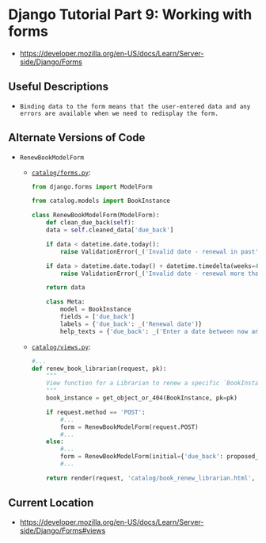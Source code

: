 # Django Tutorial Part 9: Working with forms

* <https://developer.mozilla.org/en-US/docs/Learn/Server-side/Django/Forms>

## Useful Descriptions

* `Binding data to the form means that the user-entered data and any errors are available when we need to redisplay the form.`

## Alternate Versions of Code

* `RenewBookModelForm`

  * [`catalog/forms.py`](./catalog/forms.py):

    ```python
    from django.forms import ModelForm

    from catalog.models import BookInstance

    class RenewBookModelForm(ModelForm):
        def clean_due_back(self):
        data = self.cleaned_data['due_back']

        if data < datetime.date.today():
            raise ValidationError(_('Invalid date - renewal in past'))

        if data > datetime.date.today() + datetime.timedelta(weeks=4):
            raise ValidationError(_('Invalid date - renewal more than 4 weeks ahead'))

        return data

        class Meta:
            model = BookInstance
            fields = ['due_back']
            labels = {'due_back': _('Renewal date')}
            help_texts = {'due_back': _('Enter a date between now and 4 weeks (default 3).')}
    ```

  * [`catalog/views.py`](./catalog/views.py):

    ```python
    #...
    def renew_book_librarian(request, pk):
        """
        View function for a Librarian to renew a specific `BookInstance`.
        """
        book_instance = get_object_or_404(BookInstance, pk=pk)

        if request.method == 'POST':
            #...
            form = RenewBookModelForm(request.POST)
            #...
        else:
            #...
            form = RenewBookModelForm(initial={'due_back': proposed_renewal_date})
            #...

        return render(request, 'catalog/book_renew_librarian.html', context)
    ```

## Current Location
* <https://developer.mozilla.org/en-US/docs/Learn/Server-side/Django/Forms#views>
